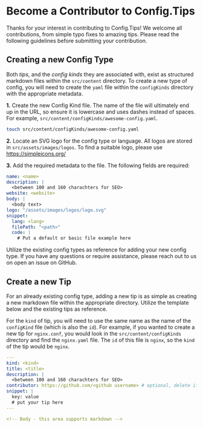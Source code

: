# Become a Contributor to Config.Tips

Thanks for your interest in contributing to Config.Tips! We welcome all contributions, from simple typo fixes to amazing tips. Please read the following guidelines before submitting your contribution.

## Creating a new Config Type

Both _tips_, and the _config kinds_ they are associated with, exist as structured markdown files within the `src/content` directory. To create a new type of config, you will need to create the `yaml` file within the `configKinds` directory with the appropriate metadata.

**1.** Create the new Config Kind file. The name of the file will ultimately end up in the URL, so ensure it is lowercase and uses dashes instead of spaces. For example, `src/content/configKinds/awesome-config.yaml`.

```sh
touch src/content/configKinds/awesome-config.yaml
```

**2.** Locate an SVG logo for the config type or language. All logos are stored in `src/assets/images/logos`. To find a suitable logo, please use https://simpleicons.org/

**3.** Add the required metadata to the file. The following fields are required:

```yaml
name: <name>
description: |
  <between 100 and 160 charachters for SEO>
website: <website>
body: |
  <body text>
logo: "/assets/images/logos/logo.svg"
snippet:
  lang: <lang>
  filePath: "<path>"
  code: |
    # Put a default or basic file example here

```

Utilize the existing config types as reference for adding your new config type. If you have any questions or require assistance, please reach out to us on open an issue on GitHub.


## Create a new Tip

For an already existing config type, adding a new tip is as simple as creating a new markdown file within the appropriate directory. Utilize the template below and the existing tips as reference.

For the `kind` of tip, you will need to use the same name as the name of the `configKind` file (which is also the `id`). For example, if you wanted to create a new tip for `nginx.conf`, you would look in the `src/content/configKinds` directory and find the `nginx.yaml` file. The `id` of this file is `nginx`, so the `kind` of the tip would be `nginx`.

```yaml
---
kind: <kind>
title: <title>
description: |
  <between 100 and 160 charachters for SEO>
contributor: https://github.com/<github username> # optional, delete if not applicable
snippet: |
  key: value
  # put your tip here
---

<!-- Body - this area supports markdown -->
```
